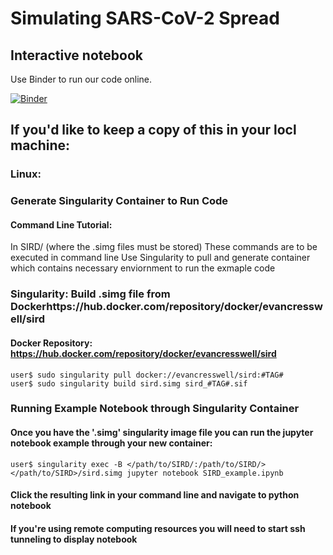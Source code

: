# Simulating SARS-CoV-2 Spread
## Interactive notebook
Use Binder to run our code online.

[![Binder](https://mybinder.org/badge_logo.svg)](https://mybinder.org/v2/gh/nihcompmed/SIRD/master)

## If you'd like to keep a copy of this in your locl machine:
### Linux:

### Generate Singularity Container to Run Code
#### Command Line Tutorial:
In SIRD/ (where the .simg files must be stored)
These commands are to be executed in command line
Use Singularity to pull and generate container which contains necessary enviornment to run the exmaple code

### Singularity: Build .simg file from Dockerhttps://hub.docker.com/repository/docker/evancresswell/sird
#### Docker Repository: https://hub.docker.com/repository/docker/evancresswell/sird
    user$ sudo singularity pull docker://evancresswell/sird:#TAG#
    user$ sudo singularity build sird.simg sird_#TAG#.sif 
### Running Example Notebook through Singularity Container
#### Once you have the '.simg' singularity image file you can run the jupyter notebook example through your new container:
    user$ singularity exec -B </path/to/SIRD/:/path/to/SIRD/> </path/to/SIRD>/sird.simg jupyter notebook SIRD_example.ipynb
####	 Click the resulting link in your command line and navigate to python notebook
####	 If you're using remote computing resources you will need to start ssh tunneling to display notebook

